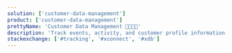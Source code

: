 ```yaml
---
solution: ['customer-data-management']
product: ['customer-data-management']
prettyName: 'Customer Data Management 👨‍👨‍👧‍👧'
description: 'Track events, activity, and customer profile information'
stackexchange: ['#tracking', '#xconnect', '#xdb']
---
```

